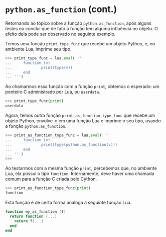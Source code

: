 # `python.as_function` (cont.)

Retornando ao tópico sobre a função `python.as_function`, após alguns testes eu conclui que de fato a função tem alguma influência no objeto. O efeito dela pode ser observado no seguinte exemplo.

Temos uma função `print_type_func` que recebe um objeto Python, e, no ambiente Lua, imprime seu tipo.

```py
>>> print_type_func = lua.eval('''
...     function (v)
...             print(type(v))
...     end
... ''')
```

Ao chamarmos essa função com a função `print`, obtemos o esperado: um ponteiro C administrado por Lua, ou `userdata`.

```py
>>> print_type_func(print)
userdata
```

Agora, temos outra função `print_as_function_type_func` que recebe um objeto Python, envolve-o em uma função Lua e imprime o seu tipo, usando a função `python.as_function`.

```py
>>> print_as_function_type_func = lua.eval('''
...     function (v)
...             print(type(python.as_function(v)))
...     end
... ''')
>>>
```

Ao testarmos com a mesma função `print`, percebemos que, no ambiente Lua, ela possui o tipo `function`. Internamente, deve haver uma chamada comum para a função C criada pelo Cython.

```py
>>> print_as_function_type_func(print)
function
```

Esta função é de certa forma análoga à seguinte função Lua.

```lua
function my_as_function (f)
  return function (...)
    return f(...)
  end
end
```